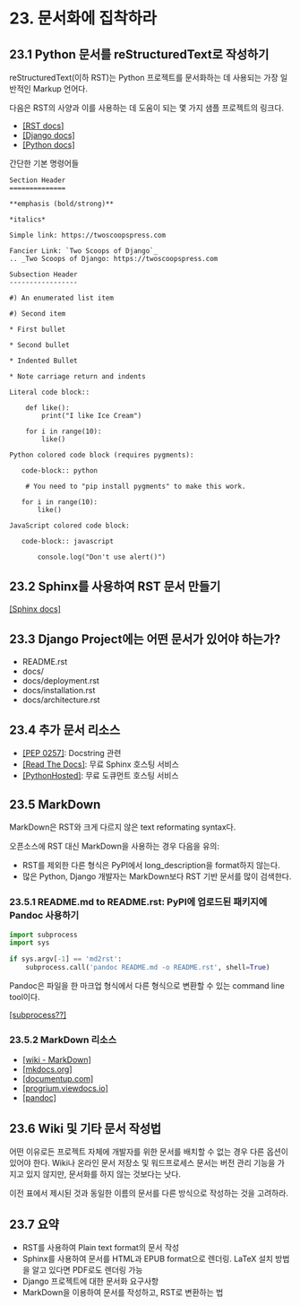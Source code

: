 # 23. 문서화에 집착하라

## 23.1 Python 문서를 reStructuredText로 작성하기

reStructuredText(이하 RST)는 Python 프로젝트를 문서화하는 데 사용되는 가장 일반적인 Markup 언어다.

다음은 RST의 사양과 이를 사용하는 데 도움이 되는 몇 가지 샘플 프로젝트의 링크다.

- [[RST docs]](http://docutils.sourceforge.net/docs/ref/rst/restructuredtext.html)
- [[Django docs]](https://docs.djangoproject.com/en/1.11/)
- [[Python docs]](https://docs.python.org)

간단한 기본 명령어들

```
Section Header
==============

**emphasis (bold/strong)**

*italics*

Simple link: https://twoscoopspress.com

Fancier Link: `Two Scoops of Django`_
.. _Two Scoops of Django: https://twoscoopspress.com

Subsection Header
-----------------

#) An enumerated list item

#) Second item

* First bullet

* Second bullet

* Indented Bullet

* Note carriage return and indents

Literal code block::

    def like():
        print("I like Ice Cream")

    for i in range(10):
        like()

Python colored code block (requires pygments):

   code-block:: python

    # You need to "pip install pygments" to make this work.
       
   for i in range(10):
       like()

JavaScript colored code block:

   code-block:: javascript

       console.log("Don't use alert()")
```

## 23.2 Sphinx를 사용하여 RST 문서 만들기

[[Sphinx docs]](http://www.sphinx-doc.org/en/stable/)

## 23.3 Django Project에는 어떤 문서가 있어야 하는가?

- README.rst
- docs/
- docs/deployment.rst
- docs/installation.rst
- docs/architecture.rst

## 23.4 추가 문서 리소스

- [[PEP 0257]](https://python.org/dev/peps/pep-0257): Docstring 관련
- [[Read The Docs]](https://readthedocs.io): 무료 Sphinx 호스팅 서비스
- [[PythonHosted]](https://pythonhosted.org): 무료 도큐먼트 호스팅 서비스


## 23.5 MarkDown

MarkDown은 RST와 크게 다르지 않은 text reformating syntax다.

오픈소스에 RST 대신 MarkDown을 사용하는 경우 다음을 유의:

- RST를 제외한 다른 형식은 PyPI에서 long\_description을 format하지 않는다.
- 많은 Python, Django 개발자는 MarkDown보다 RST 기반 문서를 많이 검색한다.

### 23.5.1 README.md to README.rst: PyPI에 업로드된 패키지에 Pandoc 사용하기

```python
import subprocess
import sys

if sys.argv[-1] == 'md2rst':
    subprocess.call('pandoc README.md -o README.rst', shell=True)
```

Pandoc은 파일을 한 마크업 형식에서 다른 형식으로 변환할 수 있는 command line tool이다.

[[subprocess??]](https://www.pythonforbeginners.com/os/subprocess-for-system-administrators)

### 23.5.2 MarkDown 리소스

- [[wiki - MarkDown]](https://en.wikipedia.org/wiki/Markdown)
- [[mkdocs.org]](http://mkdocs.org)
- [[documentup.com]](http://documentup.com)
- [[progrium.viewdocs.io]](http://progrium.viewdocs.io)
- [[pandoc]](https://johnmacfarlane.net/pandoc)

## 23.6 Wiki 및 기타 문서 작성법

어떤 이유로든 프로젝트 자체에 개발자를 위한 문서를 배치할 수 없는 경우 다른 옵션이 있어야 한다. Wiki나 온라인 문서 저장소 및 워드프로세스 문서는 버전 관리 기능을 가지고 있지 않지만, 문서화를 하지 않는 것보다는 낫다.

이전 표에서 제시된 것과 동일한 이름의 문서를 다른 방식으로 작성하는 것을 고려하라.

## 23.7 요약

- RST를 사용하여 Plain text format의 문서 작성
- Sphinx를 사용하여 문서를 HTML과 EPUB format으로 렌더링. LaTeX 설치 방법을 알고 있다면 PDF로도 렌더링 가능
- Django 프로젝트에 대한 문서화 요구사항
- MarkDown을 이용하여 문서를 작성하고, RST로 변환하는 법

